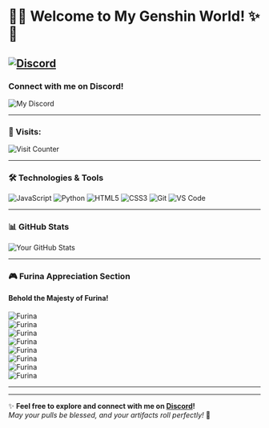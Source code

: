 # 🌸✨ **Welcome to My Genshin World!** ✨🌸

## [![Discord](https://img.shields.io/badge/Discord-5865F2?style=for-the-badge&logo=discord&logoColor=white)](https://discord.com/users/1224779999303827549)  
### Connect with me on Discord!  
![My Discord](https://discord-readme-badge.vercel.app/api?id=1224779999303827549&theme=booru-lewd)

---

### 🌟 Visits:  
![Visit Counter](https://count.getloli.com/get/@rawnullbyte?theme=booru-lewd)

---

### 🛠️ Technologies & Tools  
![JavaScript](https://img.shields.io/badge/JavaScript-F7DF1E?style=flat-square&logo=javascript&logoColor=black)
![Python](https://img.shields.io/badge/Python-3776AB?style=flat-square&logo=python&logoColor=white)
![HTML5](https://img.shields.io/badge/HTML5-E34F26?style=flat-square&logo=html5&logoColor=white)
![CSS3](https://img.shields.io/badge/CSS3-1572B6?style=flat-square&logo=css3&logoColor=white)
![Git](https://img.shields.io/badge/Git-F05032?style=flat-square&logo=git&logoColor=white)
![VS Code](https://img.shields.io/badge/VS_Code-007ACC?style=flat-square&logo=visual-studio-code&logoColor=white)

---

### 📊 GitHub Stats  
![Your GitHub Stats](https://github-readme-stats.vercel.app/api?username=rawnullbyte&show_icons=true&theme=booru-lewd)

---

### 🎮 **Furina Appreciation Section**  
#### **Behold the Majesty of Furina!**  

![Furina](https://i.imgur.com/xyz1234.png)  
![Furina](https://i.imgur.com/abc5678.png)  
![Furina](https://i.imgur.com/def9101.png)  
![Furina](https://i.imgur.com/ghi1122.png)  
![Furina](https://i.imgur.com/jkl3344.png)  
![Furina](https://i.imgur.com/mno5566.png)  
![Furina](https://i.imgur.com/pqr7788.png)  
![Furina](https://i.imgur.com/stu9900.png)  

---

---

✨ **Feel free to explore and connect with me on [Discord](https://discord.com/users/1224779999303827549)!**  
*May your pulls be blessed, and your artifacts roll perfectly!* 🎉
